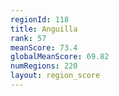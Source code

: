 ```yaml
---
regionId: 118
title: Anguilla
rank: 57
meanScore: 73.4
globalMeanScore: 69.82
numRegions: 220
layout: region_score
---
```

